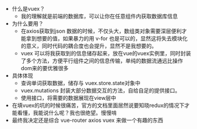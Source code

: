 * 什么是vuex？
  - 我的理解就是前端的数据库，可以让你在任意组件内获取数据库信息
* 为什么要用？
  - 在axios获取到json 数据的时候，不仅头大，数组类对象需要深层便利才能拿到想要的值，如果暴力的用 v-for 也是可以的，显然这将失去模块化的意义，同时代码的耦合度也会提升，显然不是我想要的。
  - vuex 可以将我获取到的信息储存起来，放在vue的vuex实例里，同时封装了多个方法，方便平行组件之间的信息传输，单纯的数据流通远比操作dom来的要优雅很多
* 具体体现
  - 查询单词获取数据，储存与 vuex.store.state对象中
  - vuex.mutations 封装大部分数据交互的方法，自给自足的提供接口。
  - 使用接口，将需要的数据展现在view层中
* 在填vuex的坑的时候很痛苦，官方的文档里面居然说要知晓redux的情况下才能看懂，我能说什么呢？我也很绝望。慢慢啃
* 最终我决定还是综合  vue-router axios vuex 来做一个有趣的东西